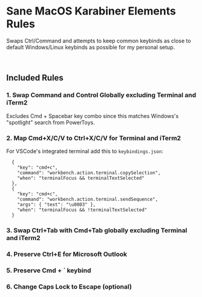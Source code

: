# Sane MacOS Karabiner Elements Rules

Swaps Ctrl/Command and attempts to keep common keybinds as close to default Windows/Linux keybinds as possible for my personal setup.

<br />

## Included Rules
### 1. Swap Command and Control Globally excluding Terminal and iTerm2

Excludes Cmd + Spacebar key combo since this matches Windows's "spotlight" search from PowerToys.

### 2. Map Cmd+X/C/V to Ctrl+X/C/V for Terminal and iTerm2
For VSCode's integrated terminal add this to `keybindings.json`:
```
  {
    "key": "cmd+c",
    "command": "workbench.action.terminal.copySelection",
    "when": "terminalFocus && terminalTextSelected"
  },
  {
    "key": "cmd+c",
    "command": "workbench.action.terminal.sendSequence",
    "args": { "text": "\u0003" },
    "when": "terminalFocus && !terminalTextSelected"
  }
```

### 3. Swap Ctrl+Tab with Cmd+Tab globally excluding Terminal and iTerm2

### 4. Preserve Ctrl+E for Microsoft Outlook

### 5. Preserve Cmd + ` keybind

### 6. Change Caps Lock to Escape (optional)

